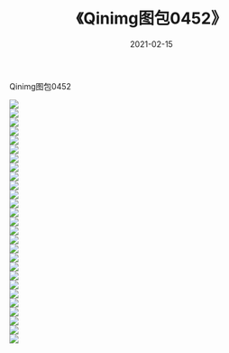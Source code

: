 ﻿---
layout: post
title:  《Qinimg图包0452》
date:   2021-02-15
img: http://imgx.orgx.ga/Qinimg图包/Qinimg图包0452/000.jpg
categories: [美女, 清纯, 唯美]
---

Qinimg图包0452

 ![](http://imgx.orgx.ga/Qinimg图包/Qinimg图包0452/001.jpg) <br>![](http://imgx.orgx.ga/Qinimg图包/Qinimg图包0452/002.jpg) <br>![](http://imgx.orgx.ga/Qinimg图包/Qinimg图包0452/003.jpg) <br>![](http://imgx.orgx.ga/Qinimg图包/Qinimg图包0452/004.jpg) <br>![](http://imgx.orgx.ga/Qinimg图包/Qinimg图包0452/005.jpg) <br>![](http://imgx.orgx.ga/Qinimg图包/Qinimg图包0452/006.jpg) <br>![](http://imgx.orgx.ga/Qinimg图包/Qinimg图包0452/007.jpg) <br>![](http://imgx.orgx.ga/Qinimg图包/Qinimg图包0452/008.jpg) <br>![](http://imgx.orgx.ga/Qinimg图包/Qinimg图包0452/009.jpg) <br>![](http://imgx.orgx.ga/Qinimg图包/Qinimg图包0452/010.jpg) <br>![](http://imgx.orgx.ga/Qinimg图包/Qinimg图包0452/011.jpg) <br>![](http://imgx.orgx.ga/Qinimg图包/Qinimg图包0452/012.jpg) <br>![](http://imgx.orgx.ga/Qinimg图包/Qinimg图包0452/013.jpg) <br>![](http://imgx.orgx.ga/Qinimg图包/Qinimg图包0452/014.jpg) <br>![](http://imgx.orgx.ga/Qinimg图包/Qinimg图包0452/015.jpg) <br>![](http://imgx.orgx.ga/Qinimg图包/Qinimg图包0452/016.jpg) <br>![](http://imgx.orgx.ga/Qinimg图包/Qinimg图包0452/017.jpg) <br>![](http://imgx.orgx.ga/Qinimg图包/Qinimg图包0452/018.jpg) <br>![](http://imgx.orgx.ga/Qinimg图包/Qinimg图包0452/019.jpg) <br>![](http://imgx.orgx.ga/Qinimg图包/Qinimg图包0452/020.jpg) <br>![](http://imgx.orgx.ga/Qinimg图包/Qinimg图包0452/021.jpg) <br>![](http://imgx.orgx.ga/Qinimg图包/Qinimg图包0452/022.jpg) <br>![](http://imgx.orgx.ga/Qinimg图包/Qinimg图包0452/023.jpg) <br>![](http://imgx.orgx.ga/Qinimg图包/Qinimg图包0452/024.jpg) <br>![](http://imgx.orgx.ga/Qinimg图包/Qinimg图包0452/025.jpg) <br>![](http://imgx.orgx.ga/Qinimg图包/Qinimg图包0452/026.jpg) <br>![](http://imgx.orgx.ga/Qinimg图包/Qinimg图包0452/027.jpg) <br>